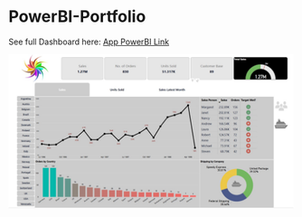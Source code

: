 # PowerBI-Portfolio
See full Dashboard here: [App PowerBI Link](https://app.powerbi.com/reportEmbed?reportId=a6d1df58-e344-4053-bdfe-9bae2b22c31b&autoAuth=true&ctid=9191b31a-4e98-4274-a797-c9cf9c10947e)

![Portfolio Dashboard](https://github.com/ChandraCRC/PowerBI-Portfolio/blob/b4f564067b67beb51d066c5f8d3849418ff16a8f/Screenshot.jpg)

